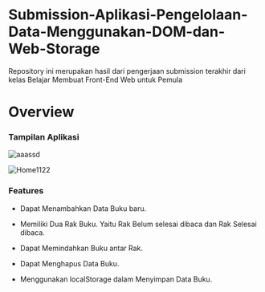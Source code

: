# Submission-Aplikasi-Pengelolaan-Data-Menggunakan-DOM-dan-Web-Storage

Repository ini merupakan hasil dari pengerjaan submission terakhir dari kelas Belajar Membuat Front-End Web untuk Pemula

# Overview
### Tampilan Aplikasi

![aaassd](https://github.com/mtlaee/Submission-Aplikasi-Pengelolaan-Data-Menggunakan-DOM-dan-Web-Storage/assets/102937891/65d6d3ac-12ef-4ffc-9dd8-fecf0acac947)

![Home1122](https://github.com/mtlaee/Submission-Aplikasi-Pengelolaan-Data-Menggunakan-DOM-dan-Web-Storage/assets/102937891/d6d8fc6e-f260-482c-98ae-669935beb65c)

### Features

* Dapat Menambahkan Data Buku baru.

* Memiliki Dua Rak Buku. Yaitu Rak Belum selesai dibaca dan Rak Selesai dibaca.

* Dapat Memindahkan Buku antar Rak.

* Dapat Menghapus Data Buku.

* Menggunakan localStorage dalam Menyimpan Data Buku.
